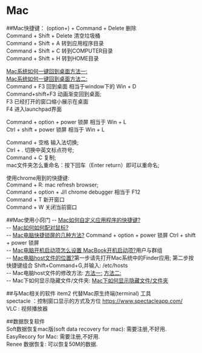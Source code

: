 # Mac
##Mac快捷键：
(option+) + Command + Delete  删除   
Command + Shift + Delete  清空垃圾桶   
Command + Shift + A  转到应用程序目录    
Command + Shift + C  转到COMPUTER目录   
Command + Shift + H  转到HOME目录

[Mac系统如何一键回到桌面方法一:](http://jingyan.baidu.com/article/2f9b480dbfbdf841cb6cc2b6.html)  
[Mac系统如何一键回到桌面方法二:](http://bbs.feng.com/read-htm-tid-8127773.html)  
Command + F3  回到桌面  相当于window下的 Win + D  
Command+shift+F3  动画渐变回到桌面;  
F3 已经打开的窗口缩小展示在桌面  
F4 进入launchpad界面  

Command + option + power  锁屏  相当于 Win + L  
Ctrl + shift + power 锁屏  相当于 Win + L  

Command + 空格  输入法切换;  
Ctrl + . 切换中英文标点符号;  
Command + C 复制;  
mac文件夹怎么重命名：按下回车（Enter return）即可以重命名;  

使用chrome用到的快捷键:  
Command + R:  mac refresh browser;  
Command + option + J/I chrome debugger 相当于 F12  
Command + T 新开窗口  
Command + W 关闭当前窗口  

##Mac使用小窍门
-- [Mac如何自定义应用程序的快捷键?](http://www.macx.cn/thread-2133104-1-1.html)   
-- [Mac如何如何配对鼠标?](http://www.pc6.com/edu/80989.html)  
-- [Mac电脑快捷锁屏的几种方法?](http://jingyan.baidu.com/article/495ba84107f25538b30ede04.html) Command + option + power  锁屏 Ctrl + shift + power 锁屏  
-- [Mac电脑开机启动项怎么设置 MacBook开机启动项?](http://jingyan.baidu.com/article/c35dbcb0cc8d238916fcbcfb.html)用户与群组  
-- [Mac电脑host文件的位置?](http://jingyan.baidu.com/article/0eb457e50554d603f1a90514.html)第一步请先打开Mac系统中的Finder应用; 第二步按快捷键组合 Shift+Command+G,并输入: /etc/hosts  
-- Mac电脑host文件的修改方法:
[方法一:](http://jingyan.baidu.com/article/72ee561a538655e16038df59.html)
[方法二:](http://blog.csdn.net/fanjunxi1990/article/details/21532655)  
-- Mac下如何显示隐藏文件/文件夹:
[Mac下如何显示隐藏文件/文件夹](http://jingyan.baidu.com/article/36d6ed1f524bf21bcf488331.html)  

##与Mac相关的软件
item2  代替Mac原生终端(terminal) 工具  
spectacle ：控制窗口显示的方式及方位  https://www.spectacleapp.com/   
VLC : 视频播放器

##数据恢复软件  
Soft数据恢复mac版(soft data recovery for mac): 需要注册,不好用.  
EasyRecory for Mac: 需要注册,不好用.  
Renee 数据恢复: 可以恢复50M的数据.  
